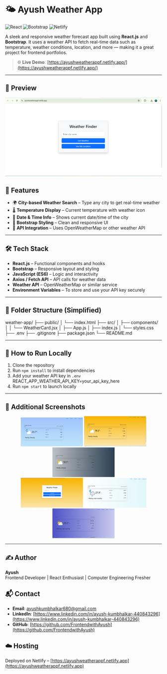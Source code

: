 # 🌤️ Ayush Weather App
![React](https://img.shields.io/badge/React-20232A?style=for-the-badge&logo=react&logoColor=61DAFB)
![Bootstrap](https://img.shields.io/badge/Bootstrap-563D7C?style=for-the-badge&logo=bootstrap&logoColor=white)
![Netlify](https://img.shields.io/badge/Hosted_on-Netlify-00C7B7?style=for-the-badge&logo=netlify&logoColor=white)



A sleek and responsive weather forecast app built using **React.js** and **Bootstrap**. It uses a weather API to fetch real-time data such as temperature, weather conditions, location, and more — making it a great project for frontend portfolios.

> 🌐 **Live Demo**: [https://ayushweatherappf.netlify.app/](https://ayushweatherappf.netlify.app/)

---

## 📸 Preview

![Weather App Preview](./screenshots/weather-preview.png) <!-- Add a screenshot named like this in a 'screenshots' folder -->




## 🚀 Features

- 🌍 **City-based Weather Search** – Type any city to get real-time weather
- 🌡️ **Temperature Display** – Current temperature with weather icon
- 📅 **Date & Time Info** – Shows current date/time of the city
- 🎨 **Bootstrap Styling** – Clean and responsive UI
- 🔁 **API Integration** – Uses OpenWeatherMap or other weather API

---

## 🛠️ Tech Stack

- **React.js** – Functional components and hooks
- **Bootstrap** – Responsive layout and styling
- **JavaScript (ES6)** – Logic and interactivity
- **Axios / Fetch API** – API calls for weather data
- **Weather API** – OpenWeatherMap or similar service
- **Environment Variables** – To store and use your API key securely



---

## 📁 Folder Structure (Simplified)


weather-app/
├── public/
│ └── index.html
├── src/
│ ├── components/
│ │ └── WeatherCard.jsx
│ ├── App.js
│ ├── index.js
│ └── styles.css
├── .env
├── .gitignore
├── package.json
└── README.md


---


## 🚀 How to Run Locally

1. Clone the repository  
2. Run `npm install` to install dependencies  
3. Add your weather API key in `.env`
REACT_APP_WEATHER_API_KEY=your_api_key_here
4. Run `npm start` to launch locally  

---

## 📸 Additional Screenshots

<div align="center">
<img src="./screenshots/img1.png" width="200" />
<img src="./screenshots/img2.png" width="200" />
<img src="./screenshots/img3.png" width="200" />
<br/>
<img src="./screenshots/img4.png" width="200" />
<img src="./screenshots/img5.png" width="200" />
<img src="./screenshots/img6.png" width="200" />
</div>

---

## ✍️ Author  
**Ayush**  
Frontend Developer | React Enthusiast | Computer Engineering Fresher  

## 📬 Contact  
- **Email**: ayushkumbhalkar680@gmail.com  
- **LinkedIn**: [https://www.linkedin.com/in/ayush-kumbhalkar-440843296](https://www.linkedin.com/in/ayush-kumbhalkar-440843296)  
- **GitHub**: [https://github.com/FrontendwithAyush](https://github.com/FrontendwithAyush)  

## ☁️ Hosting  
Deployed on Netlify – [https://ayushweatherappf.netlify.app](https://ayushweatherappf.netlify.app)  
